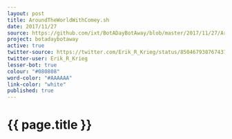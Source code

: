 ```yaml
---
layout: post
title: AroundTheWorldWithComey.sh
date: 2017/11/27
source: https://github.com/ixt/BotADayBotAway/blob/master/2017/11/27/AroundTheWorldWithComey.sh
project: botadaybotaway
active: true
twitter-source: https://twitter.com/Erik_R_Krieg/status/850467938767437824
twitter-user: Erik_R_Krieg
lesser-bot: true
colour: "#080808"
word-color: "#AAAAAA"
link-color: "white"
published: true
---
```

# {{ page.title }} 
